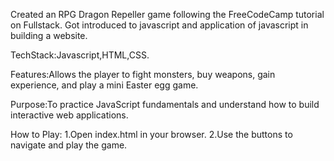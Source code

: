 Created an RPG Dragon Repeller game following the FreeCodeCamp tutorial on Fullstack. Got introduced to javascript and application of javascript in building a website.

TechStack:Javascript,HTML,CSS.

Features:Allows the player to fight monsters, buy weapons, gain experience, and play a mini Easter egg game.

Purpose:To practice JavaScript fundamentals and understand how to build interactive web applications.

How to Play:
1.Open index.html in your browser.
2.Use the buttons to navigate and play the game.
